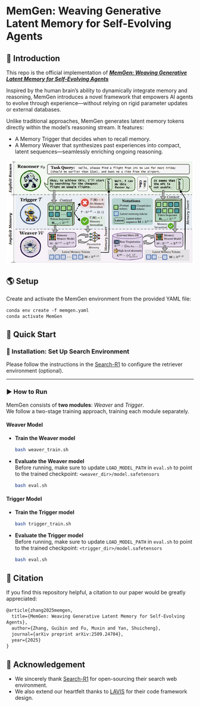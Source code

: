 # MemGen: Weaving Generative Latent Memory for Self-Evolving Agents

## 👋 Introduction
This repo is the official implementation of [***MemGen: Weaving Generative Latent Memory for Self-Evolving Agents***](https://arxiv.org/pdf/2509.24704)

Inspired by the human brain’s ability to dynamically integrate memory and reasoning, MemGen introduces a novel framework that empowers AI agents to evolve through experience—without relying on rigid parameter updates or external databases.

Unlike traditional approaches, MemGen generates latent memory tokens directly within the model’s reasoning stream. It features:
- A Memory Trigger that decides when to recall memory.
- A Memory Weaver that synthesizes past experiences into compact, latent sequences—seamlessly enriching ongoing reasoning.

![alt text](assets/memgen.png)

## 🌎 Setup

Create and activate the MemGen environment from the provided YAML file:

```
conda env create -f memgen.yaml
conda activate MemGen
```

## 🚀 Quick Start

### 🔧 Installation: Set Up Search Environment
Please follow the instructions in the [Search-R1](https://github.com/PeterGriffinJin/Search-R1?tab=readme-ov-file#retriever-environment-optional) to configure the retriever environment (optional).

---

### ▶️ How to Run
MemGen consists of **two modules**: *Weaver* and *Trigger*.  
We follow a two-stage training approach, training each module separately.

#### Weaver Model
- **Train the Weaver model**
    ```bash
    bash weaver_train.sh
    ```

- **Evaluate the Weaver model**  
    Before running, make sure to update `LOAD_MODEL_PATH` in `eval.sh` to point to the trained checkpoint: `<weaver_dir>/model.safetensors`
    ```bash
    bash eval.sh
    ```

#### Trigger Model
- **Train the Trigger model**
    ```bash
    bash trigger_train.sh
    ```
- **Evaluate the Trigger model**  
    Before running, make sure to update `LOAD_MODEL_PATH` in `eval.sh` to point to the trained checkpoint: `<trigger_dir>/model.safetensors`
    ```bash
    bash eval.sh
    ```

## 🫡 Citation
If you find this repository helpful, a citation to our paper would be greatly appreciated:
```
@article{zhang2025memgen,
  title={MemGen: Weaving Generative Latent Memory for Self-Evolving Agents},
  author={Zhang, Guibin and Fu, Muxin and Yan, Shuicheng},
  journal={arXiv preprint arXiv:2509.24704},
  year={2025}
}
```

## 🙏 Acknowledgement
- We sincerely thank [Search-R1](https://github.com/PeterGriffinJin/Search-R1) for open-sourcing their search web environment.
- We also extend our heartfelt thanks to [LAVIS](https://github.com/salesforce/LAVIS) for their code framework design.